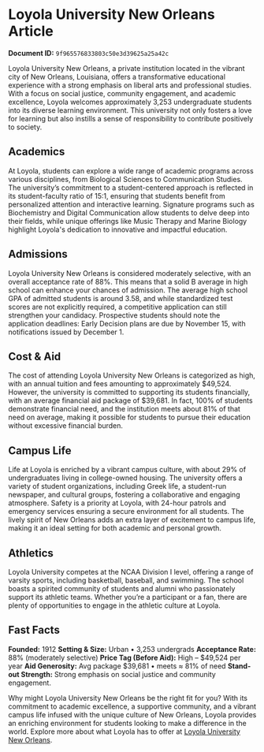 # Loyola University New Orleans Article

**Document ID:** `9f965576833803c50e3d39625a25a42c`

Loyola University New Orleans, a private institution located in the vibrant city of New Orleans, Louisiana, offers a transformative educational experience with a strong emphasis on liberal arts and professional studies. With a focus on social justice, community engagement, and academic excellence, Loyola welcomes approximately 3,253 undergraduate students into its diverse learning environment. This university not only fosters a love for learning but also instills a sense of responsibility to contribute positively to society.

## Academics
At Loyola, students can explore a wide range of academic programs across various disciplines, from Biological Sciences to Communication Studies. The university’s commitment to a student-centered approach is reflected in its student-faculty ratio of 15:1, ensuring that students benefit from personalized attention and interactive learning. Signature programs such as Biochemistry and Digital Communication allow students to delve deep into their fields, while unique offerings like Music Therapy and Marine Biology highlight Loyola's dedication to innovative and impactful education.

## Admissions
Loyola University New Orleans is considered moderately selective, with an overall acceptance rate of 88%. This means that a solid B average in high school can enhance your chances of admission. The average high school GPA of admitted students is around 3.58, and while standardized test scores are not explicitly required, a competitive application can still strengthen your candidacy. Prospective students should note the application deadlines: Early Decision plans are due by November 15, with notifications issued by December 1.

## Cost & Aid
The cost of attending Loyola University New Orleans is categorized as high, with an annual tuition and fees amounting to approximately $49,524. However, the university is committed to supporting its students financially, with an average financial aid package of $39,681. In fact, 100% of students demonstrate financial need, and the institution meets about 81% of that need on average, making it possible for students to pursue their education without excessive financial burden.

## Campus Life
Life at Loyola is enriched by a vibrant campus culture, with about 29% of undergraduates living in college-owned housing. The university offers a variety of student organizations, including Greek life, a student-run newspaper, and cultural groups, fostering a collaborative and engaging atmosphere. Safety is a priority at Loyola, with 24-hour patrols and emergency services ensuring a secure environment for all students. The lively spirit of New Orleans adds an extra layer of excitement to campus life, making it an ideal setting for both academic and personal growth.

## Athletics
Loyola University competes at the NCAA Division I level, offering a range of varsity sports, including basketball, baseball, and swimming. The school boasts a spirited community of students and alumni who passionately support its athletic teams. Whether you’re a participant or a fan, there are plenty of opportunities to engage in the athletic culture at Loyola.

## Fast Facts
**Founded:** 1912
**Setting & Size:** Urban • 3,253 undergrads
**Acceptance Rate:** 88% (moderately selective)
**Price Tag (Before Aid):** High – $49,524 per year
**Aid Generosity:** Avg package $39,681 • meets ≈ 81% of need
**Stand-out Strength:** Strong emphasis on social justice and community engagement.

Why might Loyola University New Orleans be the right fit for you? With its commitment to academic excellence, a supportive community, and a vibrant campus life infused with the unique culture of New Orleans, Loyola provides an enriching environment for students looking to make a difference in the world. Explore more about what Loyola has to offer at [Loyola University New Orleans](https://www.petersons.com/college-search/loyola-university-new-orleans-000_10000168.aspx).
